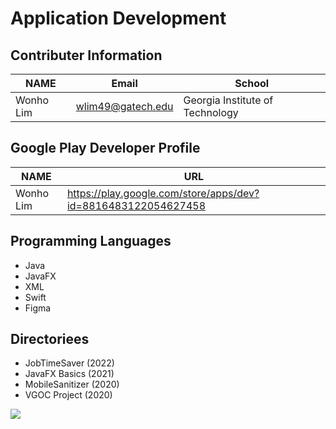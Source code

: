 # Application Development

## Contributer Information
<!-- Tables -->
| NAME      | Email                |School                           |
| --------- | -------------------- |---------------------------------|
| Wonho Lim | wlim49@gatech.edu    | Georgia Institute of Technology |

## Google Play Developer Profile
| NAME      | URL                                                           |       
| --------- | --------------------------------------------------------------|
| Wonho Lim | https://play.google.com/store/apps/dev?id=8816483122054627458 |

## Programming Languages
* Java
* JavaFX
* XML
* Swift
* Figma

## Directoriees
* JobTimeSaver (2022)
* JavaFX Basics (2021)
* MobileSanitizer (2020)
* VGOC Project (2020)

![](https://www.logosglobaltech.com/wp-content/uploads/2020/09/Item-9_iStock-880805262-1024x576.jpg)
